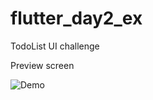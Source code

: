 # flutter_day2_ex

TodoList UI challenge

Preview screen

![Demo](https://user-images.githubusercontent.com/22758718/105847967-ec971680-6010-11eb-8f1f-471df3b2cc95.gif)



